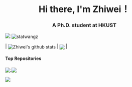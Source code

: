 <h1 align="center">Hi there, I'm Zhiwei！</h1>
<h3 align="center">A Ph.D. student at HKUST</h3>


<!--visitors-->
<p align="left">
  <img  src="https://visitor-badge.glitch.me/badge?page_id=statwangz" />
  <img src="https://komarev.com/ghpvc/?username=statwangz&label=Profile%20views&color=0e75b6&style=flat" alt="statwangz" /> 
</p>

| <a><img align="center" src="https://github-readme-stats.vercel.app/api?username=statwangz&show_icons=true&include_all_commits=true&hide_border=true" alt="Zhiwei's github stats" /></a> | <a><img align="center" src="https://github-readme-stats.vercel.app/api/top-langs/?username=statwangz&layout=compact&hide_border=true" /></a> |

#### Top Repositories

<a href="https://github.com/statwangz/MATH-4432-Statistical-Machine-Learning">
  <img align="center" src="https://github-readme-stats.vercel.app/api/pin/?username=statwangz&repo=MATH-4432-Statistical-Machine-Learning" />
</a>
<a href="https://github.com/statwangz/HSS">
  <img align="center" src="https://github-readme-stats.vercel.app/api/pin/?username=statwangz&repo=HSS" />
</a>

</br>

<p align="left">
  <img src="https://activity-graph.herokuapp.com/graph?username=statwangz&theme=react-dark" />
</p>
